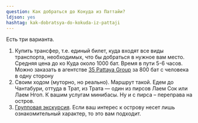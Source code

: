 ```yaml
---
question: Как добраться до Кокуда из Паттайи?
ldjson: yes
hashtag: kak-dobratsya-do-kokuda-iz-pattaji
---
```


Есть три варианта.

1. Купить трансфер, т.е. единый билет, куда входят все виды транспорта, необходимых, что бы добраться в нужное вам место. Средняя цена до ко Куда около 1000 бат. Время в пути 5-6 часов. Можно заказать в агентстве [35 Pattaya Group](https://room-number.ru/thailand/35-pattaya-group/) за 800 бат с человека в одну сторону
2. Своим ходом (муторно, но реально). Маршрут такой. Едем до Чантабури, оттуда в Трат, из Трата — один из пирсов Лаем Сок или Лаем Нгоп. К вашим услугам минибасы. Ну и с пирса – переправа на остров.
3. [Групповая экскурсия](https://online-pattaya.ru/ekskursii-v-pattaye/price-list). Если ваш интерес к острову несет лишь ознакомительный характер, то это вам подходит.

